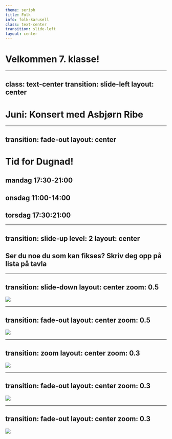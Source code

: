 ```yaml
---
theme: seriph
title: Folk
info: folk-karusell
class: text-center
transition: slide-left
layout: center
---
```


<script setup>
if ($slidev.nav.currentPage===$page.value){
  setTimeout(()=> {
    window.location.href=2
     },2000
    )
}
</script>

# Velkommen 7. klasse!  
 

---
class: text-center
transition: slide-left
layout: center
---

<script setup>

if ($slidev.nav.currentPage===$page.value){
  setTimeout(()=> {
    window.location.href=3
     },2000
    )
}
</script>

# Juni: Konsert med Asbjørn Ribe

---
transition: fade-out
layout: center
---

<script setup>
if ($slidev.nav.currentPage===$page.value){
  
  setTimeout(()=> {
    window.location.href=4
     },2000
    )
}
</script>

# Tid for Dugnad!
## mandag 17:30-21:00
## onsdag 11:00-14:00
## torsdag 17:30:21:00


---
transition: slide-up
level: 2
layout: center
---

<script setup>

if ($slidev.nav.currentPage===$page.value){
  setTimeout(()=> {
    window.location.href=1
     },2000
    )
}
</script>

## Ser du noe du som kan fikses? Skriv deg opp på lista på tavla

---
transition: slide-down
layout: center
zoom: 0.5
---

<script setup>
 if ($slidev.nav.currentPage===$page.value){
  setTimeout(()=> {
    window.location.href=6
     },3000
    )
}
</script>

<div>
<img src=./images/4.png />
</div>

---
transition: fade-out
layout: center
zoom: 0.5
---

<script setup>
import {onMounted} from 'vue';
onMounted(() => {
if ($slidev.nav.currentPage===$page.value){
  setTimeout(()=> {window.location.href=7},3000)
}})
</script>
<div>
<img src=./images/5.png />
</div>


---
transition: zoom
layout: center
zoom: 0.3
---

<script setup>
import {onMounted} from 'vue';
onMounted(() => {
if ($slidev.nav.currentPage===$page.value){
  setTimeout(()=> {window.location.href=8},3000)
}})
</script>

<div>
<img src=./images/6.jpg />
</div>

---
transition: fade-out
layout: center
zoom: 0.3
---

<script setup>
import {onMounted} from 'vue';
onMounted(() => {
if ($slidev.nav.currentPage===$page.value){
  setTimeout(()=> {window.location.href=9},3000)
}})
</script>

<div>
<img src=./images/7.jpg />
</div>

---
transition: fade-out
layout: center
zoom: 0.3
---

<script setup>
import {onMounted} from 'vue';
onMounted(() => {
if ($slidev.nav.currentPage===$page.value){
  setTimeout(()=> {window.location.href=1},3000)
}})
</script>

<div>
<img src=./images/8.jpg />
</div>


